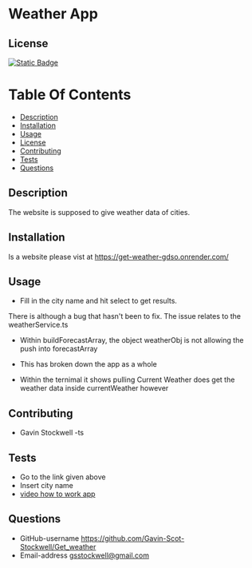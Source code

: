 
# Weather App

## License
[![Static Badge](https://img.shields.io/badge/License-Mit_License-name?style=flat&logo=%23512BD4&logoColor=%2300bfff&labelColor=%23add8e6&color=%2300bfff)](https://mit-license.org/)


# Table Of Contents
* [Description](#description)
* [Installation](#installation)
* [Usage](#usage)
* [License](#license)
* [Contributing](#contributing)
* [Tests](#tests)
* [Questions](#questions)


## Description
The website is supposed to give weather data of cities.

## Installation
Is a website please vist at https://get-weather-gdso.onrender.com/

## Usage
* Fill in the city name and hit select to get results.

There is although a bug that hasn't been to fix. The issue relates to the weatherService.ts

* Within buildForecastArray, the object weatherObj is not allowing the push into forecastArray

* This has broken down the app as a whole

* Within the ternimal it shows pulling Current Weather does get the weather data
inside currentWeather however



## Contributing
* Gavin Stockwell -ts


## Tests
* Go to the link given above
* Insert city name
* [video how to work app](https://youtu.be/ZfoupAUYrJAI)

## Questions
* GitHub-username https://github.com/Gavin-Scot-Stockwell/Get_weather
* Email-address gsstockwell@gmail.com


